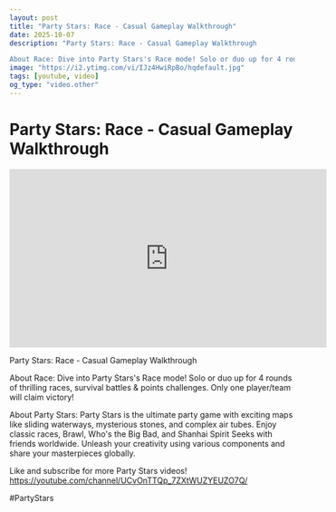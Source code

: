 ```yaml
---
layout: post
title: "Party Stars: Race - Casual Gameplay Walkthrough"
date: 2025-10-07
description: "Party Stars: Race - Casual Gameplay Walkthrough

About Race: Dive into Party Stars's Race mode! Solo or duo up for 4 rounds of thrilling races, survival..."
image: "https://i2.ytimg.com/vi/IJz4HwiRpBo/hqdefault.jpg"
tags: [youtube, video]
og_type: "video.other"
---
```


<script type="application/ld+json">
{
  "@context": "http://schema.org",
  "@type": "VideoObject",
  "name": "Party Stars: Race - Casual Gameplay Walkthrough",
  "description": "Party Stars: Race - Casual Gameplay Walkthrough\n\nAbout Race: Dive into Party Stars's Race mode! Solo or duo up for 4 rounds of thrilling races, survival battles & points challenges. Only one player/team will claim victory! \n\nAbout Party Stars: Party Stars is the ultimate party game with exciting maps like sliding waterways, mysterious stones, and complex air tubes. Enjoy classic races, Brawl, Who's the Big Bad, and Shanhai Spirit Seeks with friends worldwide. Unleash your creativity using various components and share your masterpieces globally.\n\nLike and subscribe for more Party Stars videos! https://youtube.com/channel/UCvOnTTQp_7ZXtWUZYEUZO7Q/\n\n#PartyStars",
  "thumbnailUrl": "https://i2.ytimg.com/vi/IJz4HwiRpBo/hqdefault.jpg",
  "uploadDate": "2025-10-07T09:00:31",
  "embedUrl": "https://www.youtube.com/embed/IJz4HwiRpBo",
  "publisher": {
    "@type": "Person",
    "name": "Celo Zaga"
  },
  "mainEntityOfPage": {
    "@type": "WebPage",
    "@id": "https://celozaga.github.io/2025/10/07/party-stars:-race---casual-gameplay-walkthrough-IJz4HwiRpBo.html"
  },
  "duration": "PT0M0S"
}
</script>

<script type="application/ld+json">
{
  "@context": "http://schema.org",
  "@type": "BlogPosting",
  "headline": "Party Stars: Race - Casual Gameplay Walkthrough",
  "image": "https://i2.ytimg.com/vi/IJz4HwiRpBo/hqdefault.jpg",
  "publisher": {
    "@type": "Person",
    "name": "Celo Zaga"
  },
  "url": "https://celozaga.github.io/2025/10/07/party-stars:-race---casual-gameplay-walkthrough-IJz4HwiRpBo.html",
  "datePublished": "2025-10-07T09:00:31",
  "dateCreated": "2025-10-07T09:00:31",
  "dateModified": "2025-10-07T09:00:31",
  "description": "Party Stars: Race - Casual Gameplay Walkthrough\n\nAbout Race: Dive into Party Stars's Race mode! Solo or duo up for 4 rounds of thrilling races, survival...",
  "author": {
    "@type": "Person",
    "name": "Celo Zaga"
  },
  "mainEntityOfPage": {
    "@type": "WebPage",
    "@id": "https://celozaga.github.io/2025/10/07/party-stars:-race---casual-gameplay-walkthrough-IJz4HwiRpBo.html"
  }
}
</script>

<h1 class="youtube-post-title">Party Stars: Race - Casual Gameplay Walkthrough</h1>

<iframe width="560" height="315" src="https://www.youtube.com/embed/IJz4HwiRpBo" class="youtube-post-embed" frameborder="0" allowfullscreen></iframe>

<p class="youtube-post-description">Party Stars: Race - Casual Gameplay Walkthrough

About Race: Dive into Party Stars's Race mode! Solo or duo up for 4 rounds of thrilling races, survival battles & points challenges. Only one player/team will claim victory! 

About Party Stars: Party Stars is the ultimate party game with exciting maps like sliding waterways, mysterious stones, and complex air tubes. Enjoy classic races, Brawl, Who's the Big Bad, and Shanhai Spirit Seeks with friends worldwide. Unleash your creativity using various components and share your masterpieces globally.

Like and subscribe for more Party Stars videos! https://youtube.com/channel/UCvOnTTQp_7ZXtWUZYEUZO7Q/

#PartyStars</p>
